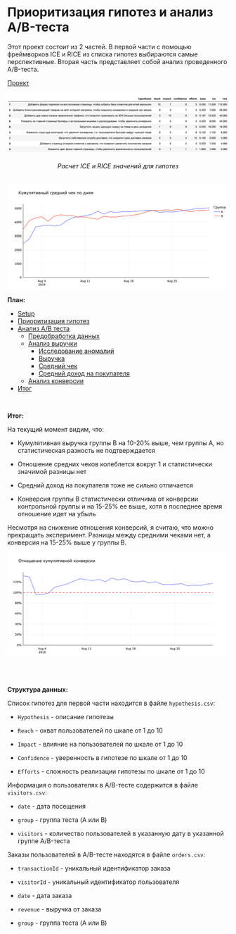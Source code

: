 # Приоритизация гипотез и анализ A/B-теста

Этот проект состоит из 2 частей. В первой части с помощью фреймворков ICE и RICE из списка гипотез выбираются самые перспективные. Вторая часть представляет собой анализ проведенного A/B-теста.

[Проект](https://rusmux.github.io/yandex-projects/ab-test.html)

<p align="center"><img src="images/1.png"></p>
<h6 align="center">Расчет ICE и RICE значений для гипотез</h6>

<p align="center"><img src="images/2.png"></p>


**План:**

<div class="toc">
   <ul class="toc-item">
      <li><span><a href="#Setup" data-toc-modified-id="Setup-2">Setup</a></span></li>
      <li><span><a href="#Приоритизация-гипотез" data-toc-modified-id="Приоритизация-гипотез-3">Приоритизация гипотез</a></span></li>
      <li>
         <span><a href="#Анализ-A/B-теста" data-toc-modified-id="Анализ-A/B-теста-4">Анализ A/B теста</a></span>
         <ul class="toc-item">
            <li><span><a href="#Предобработка-данных" data-toc-modified-id="Предобработка-данных-4.1">Предобработка данных</a></span></li>
            <li>
               <span><a href="#Анализ-выручки" data-toc-modified-id="Анализ-выручки-4.2">Анализ выручки</a></span>
               <ul class="toc-item">
                  <li><span><a href="#Исследование-аномалий" data-toc-modified-id="Исследование-аномалий-4.2.1">Исследование аномалий</a></span></li>
                  <li><span><a href="#Выручка" data-toc-modified-id="Выручка-4.2.2">Выручка</a></span></li>
                  <li><span><a href="#Средний-чек" data-toc-modified-id="Средний-чек-4.2.3">Средний чек</a></span></li>
                  <li><span><a href="#Средний-доход-на-покупателя" data-toc-modified-id="Средний-доход-на-покупателя-4.2.4">Средний доход на покупателя</a></span></li>
               </ul>
            </li>
            <li><span><a href="#Анализ-конверсии" data-toc-modified-id="Анализ-конверсии-4.3">Анализ конверсии</a></span></li>
         </ul>
      </li>
      <li><span><a href="#Итог" data-toc-modified-id="Итог-5">Итог</a></span></li>
   </ul>
</div>

<br>

**Итог:**

На текущий момент видим, что:

* Кумулятивная выручка группы B на 10-20% выше, чем группы А, но статистическая разность не подтверждается


* Отношение средних чеков колеблется вокруг 1 и статистически значимой разницы нет


* Средний доход на покупателя тоже не сильно отличается


* Конверсия группы В статистически отличима от конверсии контрольной группы и на 15-25% ее выше, хотя в последнее время отношение идет на убыль

Несмотря на снижение отношения конверсий, я считаю, что можно прекращать эксперимент. Разницы между средними чеками нет, а конверсия на 15-25% выше у группы В.

<p align="center"><img src="images/3.png"></p>
<h6 align="center"></h6>

<br>

**Структура данных:**

Список гипотез для первой части находится в файле `hypothesis.csv`:

* `Hypothesis` - описание гипотезы

* `Reach` - охват пользователей по шкале от 1 до 10

* `Impact` - влияние на пользователей по шкале от 1 до 10

* `Confidence` - уверенность в гипотезе по шкале от 1 до 10

* `Efforts` - сложность реализации гипотезы по шкале от 1 до 10

Информация о пользователях в A/B-тесте содержится в файле `visitors.csv`:

* `date` - дата посещения

* `group` - группа теста (A или B)

* `visitors` - количество пользователей в указанную дату в указанной группе A/B-теста

Заказы пользователей в A/B-тесте находятся в файле `orders.csv`:

* `transactionId` - уникальный идентификатор заказа

* `visitorId` - уникальный идентификатор пользователя

* `date` - дата заказа

* `revenue` - выручка от заказа

* `group` - группа теста (A или B)
